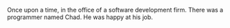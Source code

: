 Once upon a time, in the office of a software development firm.
There was a programmer named Chad.
He was happy at his job.